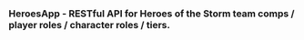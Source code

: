 ### HeroesApp - RESTful API for Heroes of the Storm team comps / player roles / character roles / tiers.
